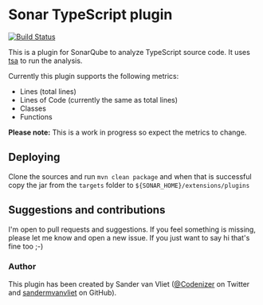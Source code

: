 # Sonar TypeScript plugin
[![Build Status](https://travis-ci.org/sandermvanvliet/sonar-typescript-plugin.svg?branch=master)](https://travis-ci.org/sandermvanvliet/sonar-typescript-plugin)

This is a plugin for SonarQube to analyze TypeScript source code. It uses [tsa](http://github.com/sandermvanvliet/tsa) to run the analysis.

Currently this plugin supports the following metrics:

* Lines (total lines)
* Lines of Code (currently the same as total lines)
* Classes
* Functions

**Please note:** This is a work in progress so expect the metrics to change.

## Deploying
Clone the sources and run `mvn clean package` and when that is successful copy the jar from the `targets` folder to `${SONAR_HOME}/extensions/plugins`

## Suggestions and contributions
I'm open to pull requests and suggestions. If you feel something is missing, please let me know and open a new issue. If you just want to say hi that's fine too ;-)


### Author
This plugin has been created by Sander van Vliet ([@Codenizer](https://twitter.com/Codenizer) on Twitter and [sandermvanvliet](https://github.com/sandermvanvliet) on GitHub).
